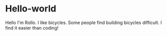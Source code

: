 # Hello-world
Hello I'm Rollo. I like bicycles. Some people find building bicycles difficult. I find it easier than coding!

